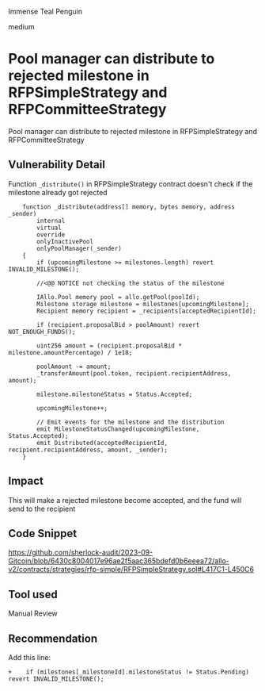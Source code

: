 Immense Teal Penguin

medium

# Pool manager can distribute to rejected milestone in RFPSimpleStrategy and RFPCommitteeStrategy
Pool manager can distribute to rejected milestone in RFPSimpleStrategy and RFPCommitteeStrategy
## Vulnerability Detail
Function `_distribute()` in RFPSimpleStrategy contract doesn't check if the milestone already got rejected
```solidity
    function _distribute(address[] memory, bytes memory, address _sender)
        internal
        virtual
        override
        onlyInactivePool
        onlyPoolManager(_sender)
    {
        if (upcomingMilestone >= milestones.length) revert INVALID_MILESTONE();

        //<@@ NOTICE not checking the status of the milestone 

        IAllo.Pool memory pool = allo.getPool(poolId);
        Milestone storage milestone = milestones[upcomingMilestone];
        Recipient memory recipient = _recipients[acceptedRecipientId];

        if (recipient.proposalBid > poolAmount) revert NOT_ENOUGH_FUNDS();

        uint256 amount = (recipient.proposalBid * milestone.amountPercentage) / 1e18;

        poolAmount -= amount;
        _transferAmount(pool.token, recipient.recipientAddress, amount);

        milestone.milestoneStatus = Status.Accepted;

        upcomingMilestone++;

        // Emit events for the milestone and the distribution
        emit MilestoneStatusChanged(upcomingMilestone, Status.Accepted);
        emit Distributed(acceptedRecipientId, recipient.recipientAddress, amount, _sender);
    }
```
## Impact
This will make a rejected milestone become accepted, and the fund will send to the recipient
## Code Snippet
https://github.com/sherlock-audit/2023-09-Gitcoin/blob/6430c8004017e96ae2f5aac365bdefd0b6eeea72/allo-v2/contracts/strategies/rfp-simple/RFPSimpleStrategy.sol#L417C1-L450C6
## Tool used

Manual Review

## Recommendation
Add this line:
```solidity
+    if (milestones[_milestoneId].milestoneStatus != Status.Pending) revert INVALID_MILESTONE();
```